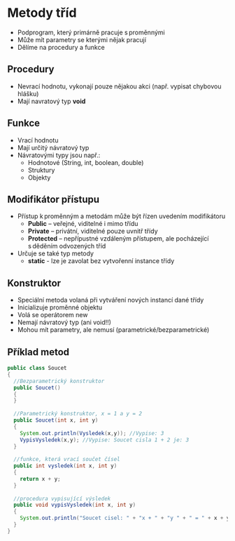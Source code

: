 # Metody tříd 
* Podprogram, který primárně pracuje s proměnnými 
* Může mít parametry se kterými nějak pracují
* Dělíme na procedury a funkce

## Procedury
* Nevrací hodnotu, vykonají pouze nějakou akci (např. vypisat chybovou hlášku)
* Mají navratový typ **void** 

## Funkce
* Vrací hodnotu
* Mají určitý návratový typ
* Návratovými typy jsou např.:
  *  Hodnotové (String, int, boolean, double)
  *  Struktury
  *  Objekty

## Modifikátor přístupu
* Přístup k proměnným a metodám může být řízen uvedením modifikátoru
  * **Public** – veřejné, viditelné i mimo třídu 
  * **Private** – privátní, viditelné pouze uvnitř třídy 
  * **Protected** – nepřípustné vzdáleným přístupem, ale pocházející s děděním odvozených tříd
* Určuje se také typ metody
  * **static** - lze je zavolat bez vytvořenní instance třídy
  
## Konstruktor 
* Speciální metoda volaná při vytváření nových instancí dané třídy 
* Inicializuje proměnné objektu 
* Volá se operátorem new 
* Nemají návratový typ (ani void!!) 
* Mohou mít parametry, ale nemusí (parametrické/bezparametrické)

## Příklad metod
```java
public class Soucet
{
  //Bezparametrický konstruktor
  public Soucet()
  {
  }
  
  //Parametrický konstruktor, x = 1 a y = 2
  public Soucet(int x, int y) 
  { 
    System.out.println(Vysledek(x,y)); //Vypise: 3
    VypisVysledek(x,y); //Vypise: Soucet cisla 1 + 2 je: 3
  }
  
  //funkce, která vrací součet čísel
  public int vysledek(int x, int y)
  {
    return x + y;
  }
  
  //procedura vypisující výsledek
  public void vypisVysledek(int x, int y)
  {
    System.out.println("Soucet cisel: " + "x + " + "y " + " = " + x + y);
  }
}
```
